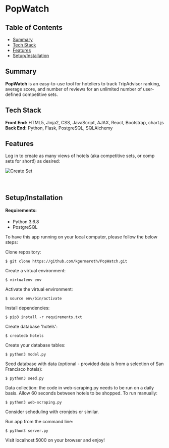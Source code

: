 # PopWatch

## Table of Contents

* [Summary](#summary)
* [Tech Stack](#tech-stack)
* [Features](#features)
* [Setup/Installation](#setup)

## <a name="summary"></a>Summary
**PopWatch** is an easy-to-use tool for hoteliers to track TripAdvisor ranking, average score, and number of reviews for an unlimited number of user-defined competitive sets.

## <a name="tech-stack"></a>Tech Stack
__Front End:__ HTML5, Jinja2, CSS, JavaScript, AJAX, React, Bootstrap, chart.js<br/>
__Back End:__ Python, Flask, PostgreSQL, SQLAlchemy <br/>

## <a name="features"></a>Features

Log in to create as many views of hotels (aka competitive sets, or comp sets for short!) as desired:

![Create Set](/static/videos/createset2.gif)
<br/><br/><br/>

## <a name="setup"></a>Setup/Installation

#### Requirements:

- Python 3.6.8
- PostgreSQL

To have this app running on your local computer, please follow the below steps:

Clone repository:
```
$ git clone https://github.com/kgermeroth/PopWatch.git
```

Create a virtual environment:
```
$ virtualenv env
```

Activate the virtual environment:
```
$ source env/bin/activate
```

Install dependencies:
```
$ pip3 install -r requirements.txt
```

Create database 'hotels':
```
$ createdb hotels
```

Create your database tables:
```
$ python3 model.py
```

Seed database with data (optional - provided data is from a selection of San Francisco hotels):
```
$ python3 seed.py
```

Data collection: the code in web-scraping.py needs to be run on a daily basis. Allow 60 seconds between hotels to be shopped. To run manually:
```
$ python3 web-scraping.py
```

Consider scheduling with cronjobs or similar.

Run app from the command line:
```
$ python3 server.py
```

Visit localhost:5000 on your browser and enjoy!
